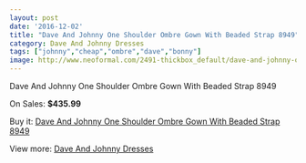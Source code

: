 ```yaml
---
layout: post
date: '2016-12-02'
title: "Dave And Johnny One Shoulder Ombre Gown With Beaded Strap 8949"
category: Dave And Johnny Dresses
tags: ["johnny","cheap","ombre","dave","bonny"]
image: http://www.neoformal.com/2491-thickbox_default/dave-and-johnny-one-shoulder-ombre-gown-with-beaded-strap-8949.jpg
---
```

Dave And Johnny One Shoulder Ombre Gown With Beaded Strap 8949

On Sales: **$435.99**
<a href="https://www.neoformal.com/en/dave-and-johnny-dresses/943-dave-and-johnny-one-shoulder-ombre-gown-with-beaded-strap-8949.html"><amp-img layout="responsive" width="600" height="600" src="//www.neoformal.com/2491-thickbox_default/dave-and-johnny-one-shoulder-ombre-gown-with-beaded-strap-8949.jpg" alt="Dave And Johnny One Shoulder Ombre Gown With Beaded Strap 8949 0" /></a>
<a href="https://www.neoformal.com/en/dave-and-johnny-dresses/943-dave-and-johnny-one-shoulder-ombre-gown-with-beaded-strap-8949.html"><amp-img layout="responsive" width="600" height="600" src="//www.neoformal.com/2492-thickbox_default/dave-and-johnny-one-shoulder-ombre-gown-with-beaded-strap-8949.jpg" alt="Dave And Johnny One Shoulder Ombre Gown With Beaded Strap 8949 1" /></a>

Buy it: [Dave And Johnny One Shoulder Ombre Gown With Beaded Strap 8949](https://www.neoformal.com/en/dave-and-johnny-dresses/943-dave-and-johnny-one-shoulder-ombre-gown-with-beaded-strap-8949.html "Dave And Johnny One Shoulder Ombre Gown With Beaded Strap 8949")

View more: [Dave And Johnny Dresses](https://www.neoformal.com/en/9-dave-and-johnny-dresses "Dave And Johnny Dresses")